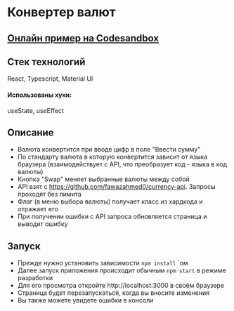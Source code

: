 # Конвертер валют

## [Онлайн пример на Codesandbox](https://codesandbox.io/s/github/GamaRayL/simple-currency-converter/?file=/src/App.tsx)

## Стек технологий

React, Typescript, Material UI

#### Использованы хуки:

useState, useEffect

## Описание

- Валюта конвертится при вводе цифр в поле "Ввести сумму"
- По стандарту валюта в которую конвертится зависит от языка браузера (взаимодействует с API, что преобразует код - языка в код валюты)
- Кнопка "Swap" меняет выбранные валюты между собой
- API взят с https://github.com/fawazahmed0/currency-api. Запросы проходят без лимита
- Флаг (в меню выбора валюты) получает класс из хардкода и отражает его
- При получении ошибки с API запроса обновляется страница и выводит ошибку

## Запуск

- Прежде нужно установить зависимости `npm install` `ом
- Далее запуск приложения происходит обычным `npm start` в режиме разработки
- Для его просмотра откройте http://localhost:3000 в своём браузере
- Страница будет перезапускаться, когда вы вносите изменения
- Вы также можете увидете ошибки в консоли
